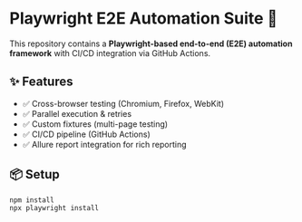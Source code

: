 # Playwright E2E Automation Suite 🚀

This repository contains a **Playwright-based end-to-end (E2E) automation framework** with CI/CD integration via GitHub Actions.

## ✨ Features
- ✅ Cross-browser testing (Chromium, Firefox, WebKit)
- ✅ Parallel execution & retries
- ✅ Custom fixtures (multi-page testing)
- ✅ CI/CD pipeline (GitHub Actions)
- ✅ Allure report integration for rich reporting

## 📦 Setup
```bash
npm install
npx playwright install

